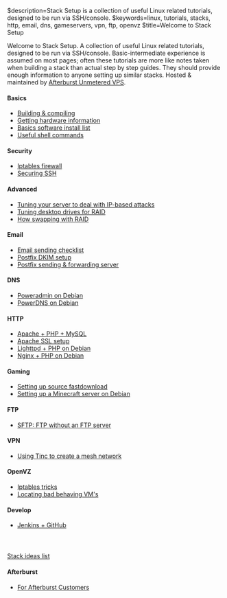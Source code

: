 $description=Stack Setup is a collection of useful Linux related tutorials, designed to be run via SSH/console.
$keywords=linux, tutorials, stacks, http, email, dns, gameservers, vpn, ftp, openvz
$title=Welcome to Stack Setup

Welcome to Stack Setup. A collection of useful Linux related tutorials, designed to be run via SSH/console. Basic-intermediate experience is assumed on most pages; often these tutorials are more like notes taken when building a stack than actual step by step guides. They should provide enough information to anyone setting up similar stacks. Hosted & maintained by [Afterburst Unmetered VPS](http://afterburst.com).

<div class="home">
<div class="left third">
    <h4>Basics</h4>
    <ul>
        <li><a href="$=homeBasics/BuildCompile">Building &amp; compiling</a></li>
        <li><a href="$=homeBasics/HardwareInformation">Getting hardware information</a></li>
        <li><a href="$=homeBasics/Software">Basics software install list</a></li>
        <li><a href="$=homeBasics/UsefulShellCommands">Useful shell commands</a></li>
    </ul>
</div>

<div class="left third">
    <h4>Security</h4>
    <ul>
        <li><a href="$=homeSecurity/Firewall">Iptables firewall</a></li>
        <li><a href="$=homeSecurity/SecureSSH">Securing SSH</a></li>
    </ul>
</div>

<div class="left third">
    <h4>Advanced</h4>
    <ul>
        <li><a href="$=homeAdvanced/TuningAgainstIPAttacks">Tuning your server to deal with IP-based attacks</a></li>
        <li><a href="$=homeAdvanced/TuningDesktopDrivesRaid">Tuning desktop drives for RAID</a></li>
        <li><a href="$=homeAdvanced/HotSwapRaid">How swapping with RAID</a></li>
    </ul>
</div>

<div class="clear"></div>

<div class="left third">
    <h4>Email</h4>
    <ul>
        <li><a href="$=homeEmail/Checklist">Email sending checklist</a></li>
        <li><a href="$=homeEmail/PostfixDKIM">Postfix DKIM setup</a></li>
        <li><a href="$=homeEmail/PostfixSendForward">Postfix sending &amp; forwarding server</a></li>
    </ul>
</div>

<div class="left third">
    <h4>DNS</h4>
    <ul>
        <li><a href="$=homeDNS/PowerAdminDebian">Poweradmin on Debian</a></li>
        <li><a href="$=homeDNS/PowerDNSDebian">PowerDNS on Debian</a></li>
    </ul>
</div>

<div class="left third">
    <h4>HTTP</h4>
    <ul>
        <li><a href="$=homeHTTP/ApachePHPMySQL">Apache + PHP + MySQL</a></li>
        <li><a href="$=homeHTTP/ApacheSSL">Apache SSL setup</a></li>
        <li><a href="$=homeHTTP/LighttpdPHPDebian">Lighttpd + PHP on Debian</a></li>
        <li><a href="$=homeHTTP/NginxPHPDebian">Nginx + PHP on Debian</a></li>
    </ul>
</div>

<div class="clear"></div>

<div class="left third">
    <h4>Gaming</h4>
    <ul>
        <li><a href="$=homeGaming/SourceFastDownload">Setting up source fastdownload</a></li>
	<li><a href="$=homeGaming/Minecraft">Setting up a Minecraft server on Debian</a></li>
    </ul>
</div>

<div class="left third">
    <h4>FTP</h4>
    <ul>
        <li><a href="$=homeFTP/SFTP">SFTP: FTP without an FTP server</a></li>
    </ul>
</div>

<div class="left third">
    <h4>VPN</h4>
    <ul>
        <li><a href="$=homeVPN/UsingTinc">Using Tinc to create a mesh network</a></li>
    </ul>
</div>

<div class="clear"></div>

<div class="left third">
    <h4>OpenVZ</h4>
    <ul>
        <li><a href="$=homeOpenVZ/IPTablesTricks">Iptables tricks</a></li>
        <li><a href="$=homeOpenVZ/LocatingBadVMs">Locating bad behaving VM's</a></li>
    </ul>
</div>

<div class="left third">
    <h4>Develop</h4>
    <ul>
        <li><a href="$=homeDevelop/JenkinsGitHub">Jenkins + GitHub</a></li>
    </ul>
</div>

<div class="left third">
    <h4>&nbsp;</h4>
    <a href="$=homeIdeas">Stack ideas list</a>
</div>
<div class="clear"></div>

<div class="left third">
    <h4>Afterburst</h4>
    <ul>
        <li><a href="$=homeAfterburst/welcome">For Afterburst Customers</a></li>
    </ul>
</div>

</div>
